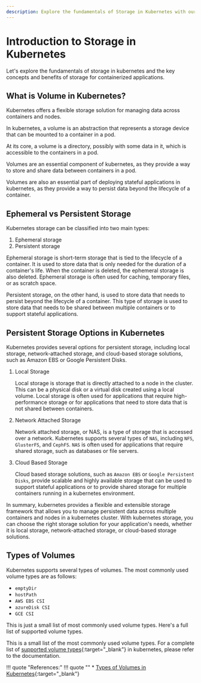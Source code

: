 ```yaml
---
description: Explore the fundamentals of Storage in Kubernetes with our introductory guide. Learn the key concepts and benefits of storage for containerized applications.
---
```



# Introduction to Storage in Kubernetes

Let's explore the fundamentals of storage in kubernetes and the key concepts and benefits of storage for containerized applications.


## What is Volume in Kubernetes?

Kubernetes offers a flexible storage solution for managing data across containers and nodes.

In kubernetes, a volume is an abstraction that represents a storage device that can be mounted to a container in a pod.

At its core, a volume is a directory, possibly with some data in it, which is accessible to the containers in a pod.

Volumes are an essential component of kubernetes, as they provide a way to store and share data between containers in a pod.

Volumes are also an essential part of deploying stateful applications in kubernetes, as they provide a way to persist data beyond the lifecycle of a container.



## Ephemeral vs Persistent Storage

Kubernetes storage can be classified into two main types:

1. Ephemeral storage
2. Persistent storage

Ephemeral storage is short-term storage that is tied to the lifecycle of a container. It is used to store data that is only needed for the duration of a container's life. When the container is deleted, the ephemeral storage is also deleted. Ephemeral storage is often used for caching, temporary files, or as scratch space.

Persistent storage, on the other hand, is used to store data that needs to persist beyond the lifecycle of a container. This type of storage is used to store data that needs to be shared between multiple containers or to support stateful applications.


## Persistent Storage Options in Kubernetes

Kubernetes provides several options for persistent storage, including local storage, network-attached storage, and cloud-based storage solutions, such as Amazon EBS or Google Persistent Disks.

1. Local Storage

    Local storage is storage that is directly attached to a node in the cluster. This can be a physical disk or a virtual disk created using a local volume. Local storage is often used for applications that require high-performance storage or for applications that need to store data that is not shared between containers.

2. Network Attached Storage

    Network attached storage, or NAS, is a type of storage that is accessed over a network. Kubernetes supports several types of `NAS`, including `NFS`, `GlusterFS`, and `CephFS`. `NAS` is often used for applications that require shared storage, such as databases or file servers.

3. Cloud Based Storage

    Cloud based storage solutions, such as `Amazon EBS` or `Google Persistent Disks`, provide scalable and highly available storage that can be used to support stateful applications or to provide shared storage for multiple containers running in a kubernetes environment.

In summary, kubernetes provides a flexible and extensible storage framework that allows you to manage persistent data across multiple containers and nodes in a kubernetes cluster. With kubernetes storage, you can choose the right storage solution for your application's needs, whether it is local storage, network-attached storage, or cloud-based storage solutions.


## Types of Volumes

Kubernetes supports several types of volumes. The most commonly used volume types are as follows:

- `emptyDir`
- `hostPath`
- `AWS EBS CSI`
- `azureDisk CSI`
- `GCE CSI`

This is just a small list of most commonly used volume types. Here's a full list of supported volume types.


This is a small list of the most commonly used volume types. For a complete list of [supported volume types]{:target="_blank"} in kubernetes, please refer to the documentation.


!!! quote "References:"
    !!! quote ""
        * [Types of Volumes in Kubernetes]{:target="_blank"}



<!-- Hyperlinks -->
[supported volume types]: https://kubernetes.io/docs/concepts/storage/volumes/#volume-types
[Types of Volumes in Kubernetes]: https://kubernetes.io/docs/concepts/storage/volumes/#volume-types